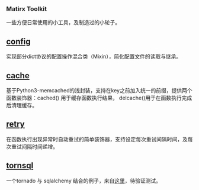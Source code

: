 ### Matirx Toolkit
一些方便日常使用的小工具，及制造过的小轮子。

## [config](https://github.com/blackmatrix7/matirx-tookit/blob/master/tookit/config.py)

实现部分dict协议的配置操作混合类（Mixin），简化配置文件的读取与继承。

## [cache](https://github.com/blackmatrix7/matirx-tookit/blob/master/decorator/cache.py)

基于Python3-memcached的浅封装，支持在key之前加入统一的前缀，提供两个函数装饰器：cached() 用于缓存函数执行结果， delcache()用于在函数执行完成后清理缓存。

## **[retry](https://github.com/blackmatrix7/matirx-tookit/blob/master/decorator/retry.py)**

在函数执行出现异常时自动重试的简单装饰器，支持设定每次重试间隔时间，及每次重试间隔时间递增。

## [tornsql](https://github.com/blackmatrix7/matrix-toolkit/tree/master/tornsql)

一个tornado 与 sqlalchemy 结合的例子，来自[这里](http://amitmatani.com/scoping-sqlalchemys-session-while-using-tornado-dot-gen)，待验证测试。